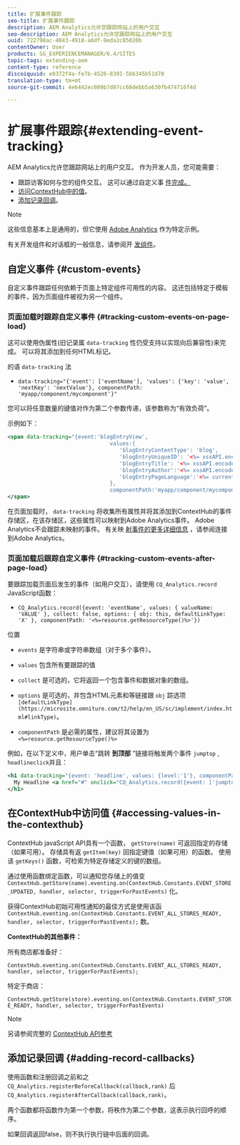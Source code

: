 ```yaml
---
title: 扩展事件跟踪
seo-title: 扩展事件跟踪
description: AEM Analytics允许您跟踪网站上的用户交互
seo-description: AEM Analytics允许您跟踪网站上的用户交互
uuid: 722798ac-4043-4918-a6df-9eda2c85020b
contentOwner: User
products: SG_EXPERIENCEMANAGER/6.4/SITES
topic-tags: extending-aem
content-type: reference
discoiquuid: e0372f4a-fe7b-4526-8391-5bb345b51d70
translation-type: tm+mt
source-git-commit: 4e6442ec089b7d07cc68debb5a630fb474716f4d

---
```



# 扩展事件跟踪{#extending-event-tracking}

AEM Analytics允许您跟踪网站上的用户交互。 作为开发人员，您可能需要：

* 跟踪访客如何与您的组件交互。 这可以通过自定义事 [件完成。](#custom-events)
* [访问ContextHub中的值](/help/sites-developing/extending-analytics.md#accessing-values-in-the-contexthub)。
* [添加记录回调](#adding-record-callbacks)。

>[!NOTE]
>
>这些信息基本上是通用的，但它使用 [Adobe Analytics](/help/sites-administering/adobeanalytics.md) 作为特定示例。
>
>有关开发组件和对话框的一般信息，请参阅开 [发组件](/help/sites-developing/components.md)。

## 自定义事件 {#custom-events}

自定义事件跟踪任何依赖于页面上特定组件可用性的内容。 这还包括特定于模板的事件，因为页面组件被视为另一个组件。

### 页面加载时跟踪自定义事件 {#tracking-custom-events-on-page-load}

这可以使用伪属性(旧记录属 `data-tracking` 性仍受支持以实现向后兼容性)来完成。 可以将其添加到任何HTML标记。

的语 `data-tracking` 法

* `data-tracking="{'event': ['eventName'], 'values': {'key': 'value', 'nextKey': 'nextValue'}, componentPath: 'myapp/component/mycomponent'}"`

您可以将任意数量的键值对作为第二个参数传递，该参数称为“有效负荷”。

示例如下：

```xml
<span data-tracking="{event:'blogEntryView', 
                                values:{
                                   'blogEntryContentType': 'blog', 
                                   'blogEntryUniqueID': '<%= xssAPI.encodeForJSString(entry.getId()) %>',
                                   'blogEntryTitle': '<%= xssAPI.encodeForJSString(entry.getTitle()) %>',
                                   'blogEntryAuthor':'<%= xssAPI.encodeForJSString(entry.getAuthor()) %>',
                                   'blogEntryPageLanguage':'<%= currentPage.getLanguage(true) %>'
                                },
                                componentPath:'myapp/component/mycomponent'}">
</span>
```

在页面加载时， `data-tracking` 将收集所有属性并将其添加到ContextHub的事件存储区，在该存储区，这些属性可以映射到Adobe Analytics事件。 Adobe Analytics不会跟踪未映射的事件。 有关映 [射事件的更多详细信息](/help/sites-administering/adobeanalytics.md) ，请参阅连接到Adobe Analytics。

### 页面加载后跟踪自定义事件 {#tracking-custom-events-after-page-load}

要跟踪加载页面后发生的事件（如用户交互），请使用 `CQ_Analytics.record` JavaScript函数：

* `CQ_Analytics.record({event: 'eventName', values: { valueName: 'VALUE' }, collect: false, options: { obj: this, defaultLinkType: 'X' }, componentPath: '<%=resource.getResourceType()%>'})`

位置

* `events` 是字符串或字符串数组（对于多个事件）。

* `values` 包含所有要跟踪的值
* `collect` 是可选的，它将返回一个包含事件和数据对象的数组。
* `options` 是可选的，并包含HTML元素和等链接跟 `obj` 踪选项 ` [defaultLinkType](https://microsite.omniture.com/t2/help/en_US/sc/implement/index.html#linkType)`。

* `componentPath` 是必需的属性，建议将其设置为 `<%=resource.getResourceType()%>`

例如，在以下定义中，用户单击“跳转 **到顶部** ”链接将触发两个事件 `jumptop` , `headlineclick`并且：

```xml
<h1 data-tracking="{event: 'headline', values: {level:'1'}, componentPath: '<%=resource.getResourceType()%>'}">
  My Headline <a href="#" onclick="CQ_Analytics.record({event: ['jumptop','headlineclick'],  values: {level:'1'}, componentPath: '<%=resource.getResourceType()%>'})">Jump to top</a>
</h1>
```

## 在ContextHub中访问值 {#accessing-values-in-the-contexthub}

ContextHub javaScript API具有一个函数， `getStore(name)` 可返回指定的存储（如果可用）。 存储具有返 `getItem(key)` 回指定键值（如果可用）的函数。 使用该 `getKeys()` 函数，可检索为特定存储定义的键的数组。

通过使用函数绑定函数，可以通知您存储上的值变 `ContextHub.getStore(name).eventing.on(ContextHub.Constants.EVENT_STORE_UPDATED, handler, selector, triggerForPastEvents)` 化。

获得ContextHub初始可用性通知的最佳方式是使用该函 `ContextHub.eventing.on(ContextHub.Constants.EVENT_ALL_STORES_READY, handler, selector, triggerForPastEvents);` 数。

**ContextHub的其他事件：**

所有商店都准备好：

`ContextHub.eventing.on(ContextHub.Constants.EVENT_ALL_STORES_READY, handler, selector, triggerForPastEvents);`

特定于商店：

`ContextHub.getStore(store).eventing.on(ContextHub.Constants.EVENT_STORE_READY, handler, selector, triggerForPastEvents)`

>[!NOTE]
>
>另请参阅完整的 [ContextHub API参考](https://helpx.adobe.com/experience-manager/6-4/sites/developing/using/contexthub-api.html#ContextHubJavascriptAPIReference)

## 添加记录回调 {#adding-record-callbacks}

使用函数和注册回调之前和之 `CQ_Analytics.registerBeforeCallback(callback,rank)` 后 `CQ_Analytics.registerAfterCallback(callback,rank)`。

两个函数都将函数作为第一个参数，将秩作为第二个参数，这表示执行回呼的顺序。

如果回调返回false，则不执行执行链中后面的回调。
